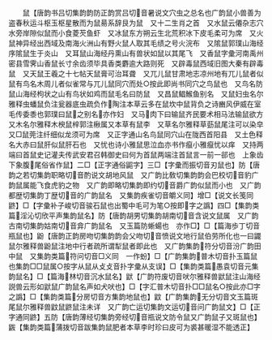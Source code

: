 <!-- { "loadSidebar": true } -->
　　鼠【唐韵书吕切集韵韵防正韵赏吕切音暑说文穴虫之总名也广韵鼠小兽善为盗春秋运斗枢玉枢星散而为鼠昜系辞艮为鼠　又十二生肖之首　又水鼠云僊杂志穴水旁岸隙似鼠而小食菱芡鱼虾　又冰鼠东方朔云生北荒积冰下皮毛柔可为席　又火鼠神异经出西域及南海火洲山有野火鼠人取其毛绩之号火浣布　又隂鼠郭璞山海经序隂鼠生于炎山　又耳鼠山海经丹熏山有兽状如鼠以其尾飞　又香鼠字彚河南禹州密县雪霁山香鼠长寸余齿须毕具香类麝逾大路则死　又辟毒鼠西域旧图大秦有辟毒鼠　又天鼠王羲之十七帖天鼠膏可治耳聋　又兀儿鼠甘肃地志凉州地有兀儿鼠者似鼠有鸟名木周儿者似雀常与兀儿鼠同穴而处○按此即尚书同穴之鸟鼠也　又鸟名防鼠山海经枸状之山有鸟状如鸡而鼠毛名曰防鼠　又昌鼠鲳鯸鱼别名　又鼠妇虫名尔雅释虫蟠鼠负注瓮器底虫疏负作陶注本草云多在鼠坎中鼠背负之诗豳风伊威在室毛传委黍也郭璞曰鼠之别名亦作妇　又马肉下曰输鼠齐民要术相马法输鼠欲方　又木名尔雅释木楰鼠梓郭注楸属又本草有鼠李　又草名尔雅释草葝鼠尾注可以染皁又□鼠莞注纤细似龙须可为席　又正字通山名鸟鼠同穴山在陇西首阳县　又土色释名大赤曰鼠肝似鼠肝石也　又忧也诗小雅鼠思泣血亦书作癙小雅癙忧以痒　又持两端曰首鼠史记灌夫传武安君召韩御史曰何为首鼠两端注首鼠言一前一郤也　上象齿下象腹尾俗省作鼠】二□【正字通俗鼦字】三□【字彚而振切音刃鼠也】防【唐韵之若切集韵职略切音酌说文胡地风鼠　又广韵比敎切集韵韵会巴校切音豹广韵鼠属能飞食虎豹之物　又广韵即略切集韵即约切音爵广韵似鼠而小也　又广韵都歴切集韵丁歴切音的广韵鼠名　又集韵疾雀切音皭义同】增□【说文长笺同鼨】□【字彚补子峻切音骏石鼠也出蜀中毛可为笔○按即字之譌】四□【集韵类篇淫沁切欣平声集韵鼠名】防【唐韵胡男切集韵胡南切音含说文鼠属　又广韵古南切集韵姑南切音弇广韵鼠名　又玉篇防蜥蝪也　亦作□】□【篇海歩丁切音瓶鼠也】鼢【唐韵正韵房吻切集韵韵会父吻切音愤说文地行鼠伯劳所化也一曰鼹鼠尔雅释兽鼢鼠注地中行者疏所谓犁鼠者即此也　又广韵集韵符分切音汾广韵田中鼠　又集韵类篇符问切音□义同　一作蚡】□【广韵集韵普木切音扑玉篇鼠也集韵□□鼠属○按字从鼠从攴攴音扑字彚从支误】□【集韵类篇愚袁切音元集韵鼠名】□【篇海林切音沉水鼠名】鼣【广韵符废切音吠尔雅释兽鼣鼠注山海经説兽云形如鼣鼠广韵鼠名声如犬吠也】□【字汇普木切音扑□□鼠名○按此亦□字之譌】□【集韵类篇分房切音方集韵地鼠也】鼤【广韵集韵无分切音文玉篇斑尾鼠尔雅释兽鼤鼠鼨鼠注未详　又广韵亡运切集韵文运切音问广韵鼠文】□【正字通同鼨】五防【唐韵薄经切集韵旁经切音瓶说文防令鼠又广韵鼠子又斑鼠也】鼥【集韵类篇蒲拨切音跋集韵鼠肥者本草李时珍曰皮可为裘甚暖湿不能透正】
